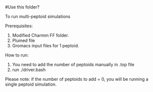#Use this folder?

To run multi-peptoid simulations

Prerequisites:
1. Modified Charmm FF folder. 
2. Plumed file
3. Gromacs input files for 1 peptoid.


How to run:

1. You need to add the number of peptoids manually in .top file
2. run ./driver.bash <box dimension> <number of peptoids to add>
  
Please note: if the number of peptoids to add = 0, you will be running a single peptoid simulation.
